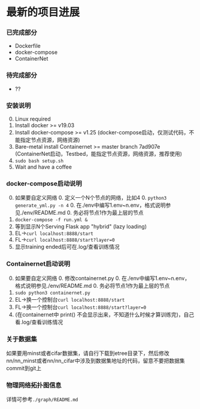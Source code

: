 # 最新的项目进展
### 已完成部分
- Dockerfile
- docker-compose
- ContainerNet
### 待完成部分
- ??
### 安装说明
0. Linux required
0. Install docker >= v19.03
0. Install docker-compose >= v1.25 (docker-compose启动，仅测试代码，不能指定节点资源，网络资源)   
0. Bare-metal install Containernet >= master branch 7ad907e (ContainerNet启动，Testbed，能指定节点资源，网络资源，推荐使用)
0. ```sudo bash setup.sh```
0. Wait and have a coffee
### docker-compose启动说明
0. 如果要自定义网络
    0. 定义一个N个节点的网络，比如4
    0. ```python3 generate_yml.py -n 4```
    0. 在./env中编写1.env~n.env，格式说明参见./env/README.md
    0. 务必将节点1作为最上层的节点
0. ```docker-compose -f run.yml &```
0. 等到显示N个Serving Flask app "hybrid" (lazy loading)
0. EL->```curl localhost:8888/start```
0. FL->```curl localhost:8888/start?layer=0```
0. 显示training ended后可在.log/查看训练情况
### Containernet启动说明
0. 如果要自定义网络
    0. 修改containernet.py
    0. 在./env中编写1.env~n.env，格式说明参见./env/README.md
    0. 务必将节点1作为最上层的节点
0. ```sudo python3 containernet.py``` 
0. EL->换一个控制台```curl localhost:8888/start```
0. FL->换一个控制台```curl localhost:8888/start?layer=0```
0. (在containernet中 print() 不会显示出来，不知道什么时候才算训练完)，自己看.log/查看训练情况
### 关于数据集
如果要用minst或者cifar数据集，请自行下载到etree目录下，然后修改nn/nn_minst或者nn/nn_cifar中涉及到数据集地址的代码，留意不要把数据集commit到git上
### 物理网络拓扑图信息
详情可参考`./graph/README.md`